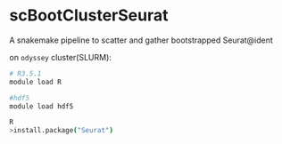# scBootClusterSeurat
A snakemake pipeline to scatter and gather bootstrapped Seurat@ident

on `odyssey` cluster(SLURM):

```bash
# R3.5.1
module load R

#hdf5
module load hdf5

R
>install.package("Seurat")

```